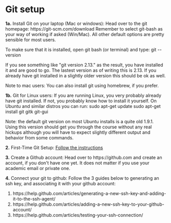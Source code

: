 # Git setup
<p>
<b>1a.</b> Install Git on your laptop (Mac or windows):
Head over to the git homepage: https://git-scm.com/download
Remember to select git-bash as your way of working if asked (Win/Mac).
All other default options are pretty sensible for most users.
 
To make sure that it is installed, open git bash (or terminal) and type:
git --version

If you see something like "git version 2.13.<something>" as the result, you have installed it and are good to go. The lastest version as of writing this is 2.13. If you already have git installed in a slightly older version this should be ok as well.
 
Note to mac users: You can also install git using homebrew, if you prefer.
 
<b>1b.</b> Git for Linux users:
If you are running Linux, you very probably already have git installed. If not, you probably know how to install it yourself.
On Ubuntu and similar distros you can run:
sudo apt-get update
sudo apt-get install git gitk git-gui
 
Note: the default git version on most Ubuntu installs is a quite old 1.9.1. Using this version should get you through the course without any real hickups although you will have to expect slightly different output and behavior from some commands. 
</p> 

<p>
<b>2.</b> First-Time Git Setup:
 <a href="https://git-scm.com/book/eo/v1/Ekkomenci-First-Time-Git-Setup">Follow the instructions </a>
</p> 

<p>
<b>3.</b> Create a Github account:
Head over to https://github.com and create an account, if you don't have one yet. It does not matter if you use your academic email or private one.
</p> 

<p> 
<b>4.</b> Connect your git to github:
Follow the 3 guides below to generating an ssh key, and associating it with your github account:
<ol>
 <li> https://help.github.com/articles/generating-a-new-ssh-key-and-adding-it-to-the-ssh-agent/ </li> 
 <li> https://help.github.com/articles/adding-a-new-ssh-key-to-your-github-account/ </li>
 <li> https://help.github.com/articles/testing-your-ssh-connection/ </li>
</ol>
</p> 
